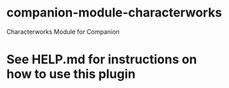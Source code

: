 # companion-module-characterworks
Characterworks Module for Companion

# See HELP.md for instructions on how to use this plugin


